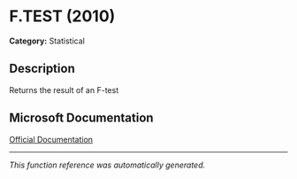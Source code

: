 # F.TEST (2010)

**Category:** Statistical

## Description
Returns the result of an F-test

## Microsoft Documentation
[Official Documentation](https://support.microsoft.com//en-us/office/f-test-function-100a59e7-4108-46f8-8443-78ffacb6c0a7)

---
*This function reference was automatically generated.*
